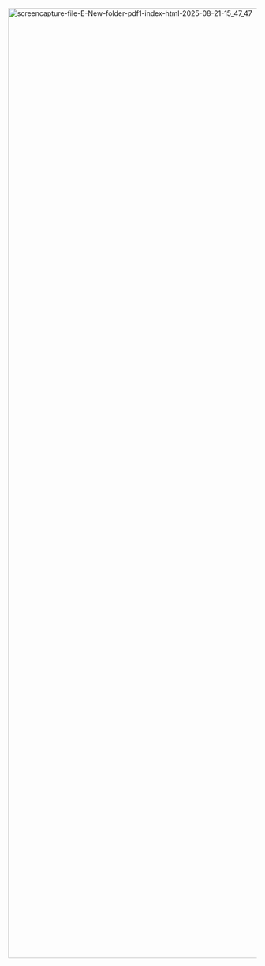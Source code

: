 <img width="1920" height="1923" alt="screencapture-file-E-New-folder-pdf1-index-html-2025-08-21-15_47_47" src="https://github.com/user-attachments/assets/a9df13c0-4ba9-441a-b26d-de33ffe9e17b" />
